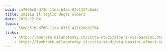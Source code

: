 ```yaml
---
uuid: ca7096c0-d73b-11ea-b4bc-0fc1127c8adc
title: Inizia il taglio degli alberi
date: 2019-12-04
topic:
    - 56e8c510-d7d6-11ea-8315-417e20cd1794
links:
    - http://lambrate.milanotoday.it/citta-studi/alberi-via-bassini.html
    - https://lambrate.milanotoday.it/citta-studi/via-bassini-alberi-sospeso.html
---
```


